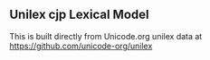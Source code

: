 Unilex cjp Lexical Model
----------------------

This is built directly from Unicode.org unilex data at
https://github.com/unicode-org/unilex
